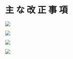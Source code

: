 # 主 な 改 正 事 項

![](https://www.nta.go.jp/tmp/49e1b9f6-bcb0-4e13-a9c5-310cee5a41ee/images/410cd7b46161754cb659ad5718883a4b5f89130e3ca29494fa2cde3d9d30ad38.jpg)

![](https://www.nta.go.jp/tmp/49e1b9f6-bcb0-4e13-a9c5-310cee5a41ee/images/7ab31b056f384520258abbfb23a9024fb4382117b0745c056d031347b27d958b.jpg)

![](https://www.nta.go.jp/tmp/49e1b9f6-bcb0-4e13-a9c5-310cee5a41ee/images/c0a20fcef63c643ce67b52edf6d29af21ea7916311936289a6224fdd96bd8bc8.jpg)

![](https://www.nta.go.jp/tmp/49e1b9f6-bcb0-4e13-a9c5-310cee5a41ee/images/490e23fece29545ba9dcd1e906bbb4c8215fbc8170d009f92018e2bbf3535bf0.jpg)